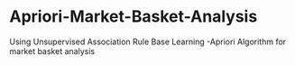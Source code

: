 # Apriori-Market-Basket-Analysis
Using  Unsupervised Association Rule Base Learning -Apriori Algorithm for market basket analysis
